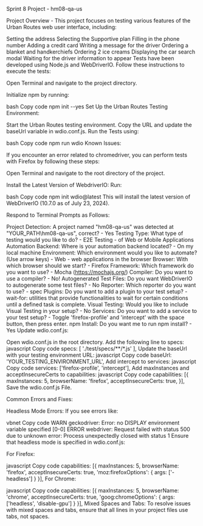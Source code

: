 Sprint 8 Project - hm08-qa-us

Project Overview -
This project focuses on testing various features of the Urban Routes web user interface, including:

Setting the address
Selecting the Supportive plan
Filling in the phone number
Adding a credit card
Writing a message for the driver
Ordering a blanket and handkerchiefs
Ordering 2 ice creams
Displaying the car search modal
Waiting for the driver information to appear
Tests have been developed using Node.js and WebDriverIO. Follow these instructions to execute the tests:

Open Terminal and navigate to the project directory.

Initialize npm by running:

bash
Copy code
npm init --yes
Set Up the Urban Routes Testing Environment:

Start the Urban Routes testing environment.
Copy the URL and update the baseUrl variable in wdio.conf.js.
Run the Tests using:

bash
Copy code
npm run wdio
Known Issues:

If you encounter an error related to chromedriver, you can perform tests with Firefox by following these steps:

Open Terminal and navigate to the root directory of the project.

Install the Latest Version of WebdriverIO:
Run:

bash
Copy code
npm init wdio@latest
This will install the latest version of WebDriverIO (10.7.0 as of July 23, 2024).

Respond to Terminal Prompts as Follows:

Project Detection: A project named "hm08-qa-us" was detected at "YOUR_PATH\hm08-qa-us", correct? - Yes
Testing Type: What type of testing would you like to do? - E2E Testing - of Web or Mobile Applications
Automation Backend: Where is your automation backend located? - On my local machine
Environment: Which environment would you like to automate? (Use arrow keys) - Web - web applications in the browser
Browser: With which browser should we start? - Firefox
Framework: Which framework do you want to use? - Mocha (https://mochajs.org/)
Compiler: Do you want to use a compiler? - No!
Autogenerated Test Files: Do you want WebDriverIO to autogenerate some test files? - No
Reporter: Which reporter do you want to use? - spec
Plugins: Do you want to add a plugin to your test setup? - wait-for: utilities that provide functionalities to wait for certain conditions until a defined task is complete.
Visual Testing: Would you like to include Visual Testing in your setup? - No
Services: Do you want to add a service to your test setup? - Toggle 'firefox-profile' and 'intercept' with the space button, then press enter.
npm Install: Do you want me to run npm install? - Yes
Update wdio.conf.js:

Open wdio.conf.js in the root directory.
Add the following line to specs:
javascript
Copy code
specs: [
    './test/specs/**/*.js'
],
Update the baseUrl with your testing environment URL:
javascript
Copy code
baseUrl: 'YOUR_TESTING_ENVIRONMENT_URL',
Add intercept to services:
javascript
Copy code
services: ['firefox-profile', 'intercept'],
Add maxInstances and acceptInsecureCerts to capabilities:
javascript
Copy code
capabilities: [{
    maxInstances: 5,
    browserName: 'firefox',
    acceptInsecureCerts: true,
}],
Save the wdio.conf.js File.

Common Errors and Fixes:

Headless Mode Errors:
If you see errors like:

vbnet
Copy code
WARN geckodriver: Error: no DISPLAY environment variable specified
[0-0] ERROR webdriver: Request failed with status 500 due to unknown error: Process unexpectedly closed with status 1
Ensure that headless mode is specified in wdio.conf.js:

For Firefox:

javascript
Copy code
capabilities: [{
    maxInstances: 5,
    browserName: 'firefox',
    acceptInsecureCerts: true,
    'moz:firefoxOptions': {
        args: ['-headless']
    }
}],
For Chrome:

javascript
Copy code
capabilities: [{
    maxInstances: 5,
    browserName: 'chrome',
    acceptInsecureCerts: true,
    'goog:chromeOptions': {
        args: ['headless', 'disable-gpu']
    }
}],
Mixed Spaces and Tabs:
To resolve issues with mixed spaces and tabs, ensure that all lines in your project files use tabs, not spaces.
